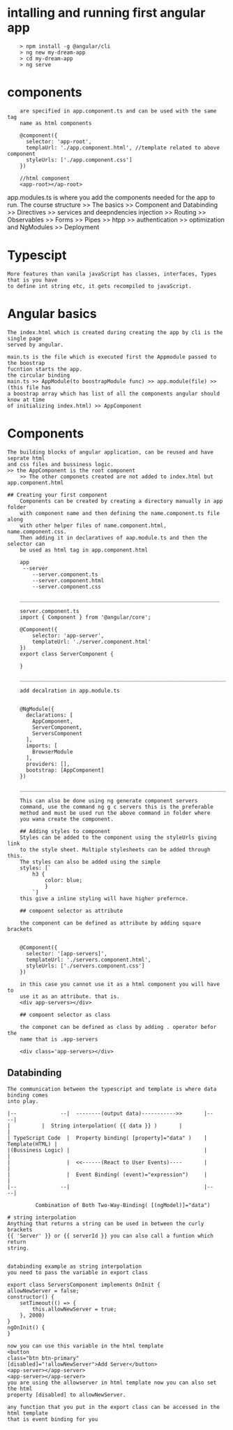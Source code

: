# intalling and running first angular app
        > npm install -g @angular/cli
        > ng new my-dream-app
        > cd my-dream-app
        > ng serve

# components 
        are specified in app.component.ts and can be used with the same tag
        name as html components

        @component({
          selector: 'app-root',
          templaUrl: './app.component.html', //template related to above component
          styleUrls: ['./app.component.css']
        })

        //html component
        <app-root></ap-root>

app.modules.ts is where you add the components needed for the app to run.
The course structure
	>> The basics
	>> Component and Databinding
	>> Directives
	>> services and deepndencies injection
	>> Routing
	>> Observables
	>> Forms
	>> Pipes
	>> htpp
	>> authentication
	>> optimization and NgModules
	>> Deployment 

# Typescipt
	More features than vanila javaScript has classes, interfaces, Types that is you have 
	to define int string etc, it gets recompiled to javaScript.

# Angular basics
	The index.html which is created during creating the app by cli is the single page 
	served by angular.

	main.ts is the file which is executed first the Appmodule passed to the boostrap
	fucntion starts the app.
	the circular binding
	main.ts >> AppModule(to boostrapModule func) >> app.module(file) >> (this file has
	a boostrap array which has list of all the components angular should know at time 
	of initializing index.html) >> AppComponent

# Components
	The building blocks of angular application, can be reused and have seprate html
	and css files and bussiness logic.
	>> the AppComponent is the root component
		>> The other componets created are not added to index.html but 			   app.component.html

	## Creating your first component
		Components can be created by creating a directory manually in app folder
		with component name and then defining the name.component.ts file along 
		with other helper files of name.component.html, name.component.css.
		Then adding it in declaratives of aap.module.ts and then the selector can
		be used as html tag in app.component.html
		
		app
		 --server
		    --server.component.ts
		    --server.component.html
		    --server.component.css
		
		________________________________________________________________

		server.component.ts
		import { Component } from '@angular/core';

		@Component({
		    selector: 'app-server',
		    templateUrl: './server.component.html'
		})
		export class ServerComponent {

		}
		
		__________________________________________________________________

		add decalration in app.module.ts
		
		
		@NgModule({
		  declarations: [
		    AppComponent,
		    ServerComponent,
		    ServersComponent
		  ],
		  imports: [
		    BrowserModule
		  ],
		  providers: [],
		  bootstrap: [AppComponent]
		})
		
		__________________________________________________________________

		This can also be done using ng generate component servers
		command, use the command ng g c servers this is the preferable
		method and must be used run the above command in folder where
		you wana create the component.

		## Adding styles to component
		Styles can be added to the component using the styleUrls giving link
		to the style sheet. Multiple stylesheets can be added through this.
		The styles can also be added using the simple 
		styles: [`
			h3 {
				color: blue;
				}			
			`]
		this give a inline styling will have higher prefernce.

		## compoent selector as attribute
 
		the component can be defined as attribute by adding square brackets
		
		
		@Component({
		  selector: '[app-servers]',
		  templateUrl: './servers.component.html',
		  styleUrls: ['./servers.component.css']
		})
		
		in this case you cannot use it as a html component you will have to 
		use it as an attribute. that is.
		<div app-servers></div>
	
		## compoent selector as class
		
		the componet can be defined as class by adding . operator befor the 
		name that is .app-servers
		
		<div class='app-servers></div>			
	
## Databinding 
		
	The communication between the typescript and template is where data binding comes
	into play.

	|--              --|  --------(output data)----------->>       |--            --|
	|		   |  String interpolation( {{ data }} )       |                | 
	| TypeScript Code  |  Property binding( [property]="data" )    | Template(HTML) |
	|(Bussiness Logic) |                                           |                |
	|                  |  <<------(React to User Events)----       |                |
	|                  |  Event Binding( (event)="expression")     |                |
	|--              --|                                           |--            --|

	         Combination of Both Two-Way-Binding( [(ngModel)]="data")

	# string interpolation
	Anything that returns a string can be used in between the curly  brackets
	{{ 'Server' }} or {{ serverId }} you can also call a funtion which return 
	string.


	databinding example as string interpolation
	you need to pass the variable in export class
	
	export class ServersComponent implements OnInit {
  	allowNewServer = false;
  	constructor() {
    	setTimeout(() => {
      		this.allowNewServer = true;
    	}, 2000)
   	}
  	ngOnInit() {
  	}

	now you can use this variable in the html template
	<button 
	class="btn btn-primary" 
	[disabled]="!allowNewServer">Add Server</button>
	<app-server></app-server>
	<app-server></app-server>
	you are using the allowserver in html template now you can also set the html
	property [disabled] to allowNewServer.
	
	any function that you put in the export class can be accessed in the html template
	that is event binding for you



	
